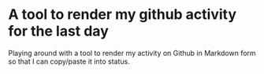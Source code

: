 # A tool to render my github activity for the last day

Playing around with a tool to render my activity on Github
in Markdown form so that I can copy/paste it into status.
